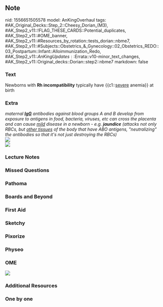 ## Note
nid: 1556651505578
model: AnKingOverhaul
tags: #AK_Original_Decks::Step_2::Cheesy_Dorian_(M3), #AK_Step2_v11::!FLAG_THESE_CARDS::Potential_duplicates, #AK_Step2_v11::#OME_banner, #AK_Step2_v11::#Resources_by_rotation::tests_dorian::nbme7, #AK_Step2_v11::#Subjects::Obstetrics_&_Gynecology::02_Obstetrics_REDO::03_Postpartum::Infant::Alloimmunization_Redo, #AK_Step2_v11::$AnKingUpdates::$Errata::v10-minor_text_changes, #AK_Step2_v11::Original_decks::Dorian::step2::nbme7
markdown: false

### Text
<div>
  Newborns with <b>Rh incompatibility</b> typically have
  {{c1::<u>severe</u> anemia}} at birth
</div>

### Extra
<div>
  <div style="text-decoration: underline;"></div>
  <div>
    <i>maternal <b><u>IgG</u></b> antibodies against blood groups A
    and B develop from exposure to antigens in food, bacteria,
    viruses, etc can cross the placenta and can cause <u>mild</u>
    disease in a newborn - e.g. <b>jaundice</b> (attacks not only
    RBCs, but <u>other tissues</u> of the body that have ABO
    antigens, "neutralizing" the antibodies so that it's not just
    destroying the RBCs)</i>
  </div>
  <div></div>
  <div>
    <i><img src="i%20did%20not%20know%20ABO_1606536512074.png"></i>
  </div>
  <div>
    <i><img src="paste-447191994859521.jpg"></i>
  </div>
</div>

### Lecture Notes


### Missed Questions


### Pathoma


### Boards and Beyond


### First Aid


### Sketchy


### Pixorize


### Physeo


### OME
<div class="ome-widget">
  <a href="https://onlinemeded.org?ref=anki"><img src=
  "_OME_AnkiFlashcards_General_7.png"></a>
</div>

### Additional Resources


### One by one


